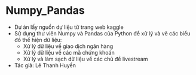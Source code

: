 # Numpy_Pandas
- Dự án lấy nguồn dự liệu từ trang web kaggle
- Sử dụng thư viên Numpy và Pandas của Python để xử lý và vẽ các biểu đồ thể hiện dữ liệu:
    - Xử lý dữ liệu về giao dịch ngân hàng
    - Xử lý dữ liệu về các mã chứng khoán
    - Xử lý và làm sạch dữ liệu về các chủ đề livestream
- Tác giả: Lê Thanh Huyền
